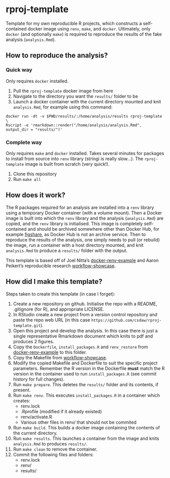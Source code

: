 rproj-template
================

Template for my own reproducible R projects, which constructs a
self-contained docker image using `renv`, `make`, and `docker`.
Ultimately, only `docker` (and optionally `make`) is required to
reproduce the results of the fake analysis (`analysis.Rmd`).

How to reproduce the analysis?
------------------------------

### Quick way

Only requires `docker` installed.

1.  Pull the `rproj-template` docker image from here
2.  Navigate to the directory you want the `results/` folder to be
3.  Launch a docker container with the current directory mounted and
    knit `analysis.Rmd`, for example using this command:

<!-- -->

    docker run -dt -v $PWD/results/:/home/analysis/results rproj-template \
    Rscript -e 'rmarkdown::render("/home/analysis/analysis.Rmd", output_dir = "results/")'

### Complete way

Only requires `make` and `docker` installed. Takes several minutes for
packages to install from source into `renv` library (stringi is really
slow…). The `rproj-template` image is built from scratch (very quick!).

1.  Clone this repository
2.  Run `make all`

How does it work?
-----------------

The R packages required for an analysis are installed into a `renv`
library using a temporary Docker container (with a volume mount). Then a
Docker image is built into which the `renv` library and the analysis
(`analysis.Rmd`) are copied, and the `renv` library is initialised. This
image is completely self-contained and should be archived somewhere
other than Docker Hub, for example [figshare](https://figshare.com), as
Docker Hub is not an archive service. Then to reproduce the results of
the analysis, one simply needs to pull (or rebuild) the image, run a
container with a host directory mounted, and knit `analysis.Rmd` to
produce a `results/` folder with the output.

This template is based off of Joel Nitta’s
[docker-renv-example](https://github.com/joelnitta/docker-renv-example)
and Aaron Peikert’s reproducible research
[workflow-showcase](https://github.com/aaronpeikert/workflow-showcase/tree/41e7bc740a9956dea743160aac24e88165b3ec33).

How did I make this template?
-----------------------------

Steps taken to create this template (in case I forget):

1.  Create a new repository on github. Initialise the repo with a
    README, .gitignore (for R), and appropriate LICENSE.
2.  In RStudio create a new project from a version control repository
    and paste the repo web URL (in this case
    `https://github.com/csdaw/rproj-template.git`).
3.  Open this project and develop the analysis. In this case there is
    just a single representative Rmarkdown document which knits to pdf
    and produces 2 figures.
4.  Copy the `Dockerfile`, `install_packages.R` and `renv_restore` from
    [docker-renv-example](https://github.com/joelnitta/docker-renv-example)
    to this folder.
5.  Copy the Makefile from
    [workflow-showcase](https://github.com/aaronpeikert/workflow-showcase/tree/41e7bc740a9956dea743160aac24e88165b3ec33).
6.  Modify the copied Makefile and Dockerfile to suit the specific
    project parameters. Remember the R version in the Dockerfile
    **must** match the R version in the container used to run
    `install_packages.R` (see commit history for full changes).
7.  Run `make prepare`. This deletes the `results/` folder and its
    contents, if present.
8.  Run `make renv`. This executes `install_packages.R` in a container
    which creates:
    -   renv.lock
    -   .Rprofile (modified if it already existed)
    -   renv/activate.R
    -   Various other files in renv/ that should not be commited
9.  Run `make build`. This builds a docker image containing the contents
    of the current directory.
10. Run `make results`. This launches a container from the image and
    knits `analysis.Rmd` to produces `results/`.
11. Run `make clean` to remove the container.
12. Commit the following files and folders:
    -   renv.lock
    -   renv/
    -   results/
